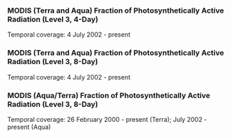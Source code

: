 ### MODIS (Terra and Aqua) Fraction of Photosynthetically Active Radiation (Level 3, 4-Day)
Temporal coverage: 4 July 2002 - present

### MODIS (Terra and Aqua) Fraction of Photosynthetically Active Radiation (Level 3, 8-Day)
Temporal coverage: 4 July 2002 - present

### MODIS (Aqua/Terra) Fraction of Photosynthetically Active Radiation (Level 3, 8-Day)
Temporal coverage: 26 February 2000 - present (Terra); July 2002 - present (Aqua)
